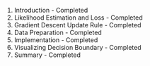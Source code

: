 01. Introduction - Completed
02. Likelihood Estimation and Loss - Completed
03. Gradient Descent Update Rule - Completed
04. Data Preparation - Completed
05. Implementation - Completed
06. Visualizing Decision Boundary - Completed
07. Summary - Completed
